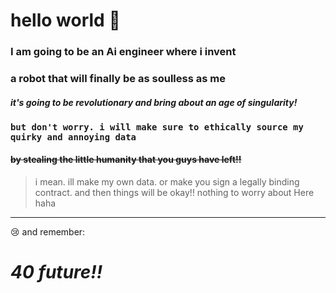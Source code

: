 # hello world 👋
 
### **I am going to be an Ai engineer where i invent**
### **a robot that will finally be as soulless as me**
#### *it's going to be revolutionary and bring about an age of singularity!*
### **`but don't worry. i will make sure to ethically source my quirky and annoying data`**
#### ~~by stealing the little humanity that you guys have left!!~~
> i mean. ill make my own data. or make you sign a legally binding contract.
and then things will be okay!! nothing to worry about Here haha
---
:cry: and remember:

# *40 future!!*
